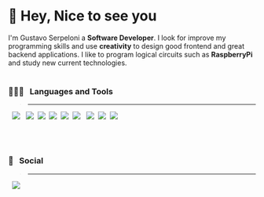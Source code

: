 # 🌱  Hey, Nice to see you

I'm Gustavo Serpeloni a <strong>Software Developer</strong>. I look for improve my programming skills and use <strong>creativity</strong> to design good frontend and great backend applications. I like to program logical circuits such as <strong>RaspberryPi</strong> and  study new current technologies.
<br/> <br/>


### **👨🏽‍💻  &nbsp; Languages and Tools**
> ___________________________
<div>
&nbsp;
<img src ="https://img.shields.io/badge/TypeScript-007ACC?style=for-the-badge&logo=typescript&logoColor=white" /> &nbsp;
<img src ="https://img.shields.io/badge/JavaScript-F7DF1E?style=for-the-badge&logo=javascript&logoColor=black" />&nbsp;
<img src ="https://img.shields.io/badge/Node.js-43853D?style=for-the-badge&logo=node-dot-js&logoColor=white" />&nbsp;
<img src ="https://img.shields.io/badge/Python-3776AB?style=for-the-badge&logo=python&logoColor=white" />&nbsp;
<img src ="https://img.shields.io/badge/C-00599C?style=for-the-badge&logo=c&logoColor=white" />&nbsp;
<img src ="https://img.shields.io/badge/Java-ED8B00?style=for-the-badge&logo=java&logoColor=white" />&nbsp;&nbsp;
<img src ="https://img.shields.io/badge/React-20232A?style=for-the-badge&logo=react&logoColor=61DAFB" />&nbsp;
<img src ="https://img.shields.io/badge/HTML5-E34F26?style=for-the-badge&logo=html5&logoColor=white" />&nbsp;
<img src ="https://img.shields.io/badge/CSS-239120?&style=for-the-badge&logo=css3&logoColor=white" />&nbsp;
</div>


<br/><br/>

### **📮  &nbsp; Social &nbsp;&nbsp;&nbsp;&nbsp;&nbsp;**
> _______________________
&nbsp;
[<img src="https://img.shields.io/badge/linkedin-%230077B5.svg?&style=for-the-badge&logo=linkedin&logoColor=white" />](https://www.linkedin.com/in/gustavoserpeloni/)


